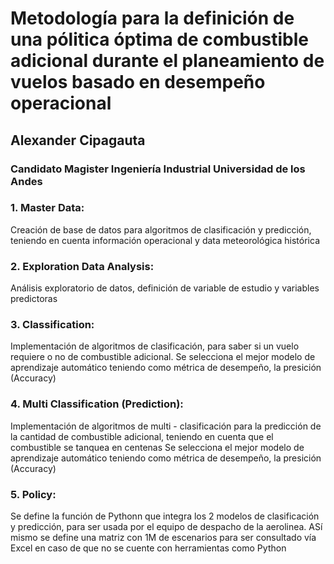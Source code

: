 # Metodología para la definición de una pólitica óptima de combustible adicional durante el planeamiento de vuelos basado en desempeño operacional
## Alexander Cipagauta
### Candidato Magister Ingeniería Industrial Universidad de los Andes


### 1. Master Data: 

Creación de base de datos para algoritmos de clasificación y predicción, teniendo en cuenta información operacional y data meteorológica histórica

### 2. Exploration Data Analysis: 

Análisis exploratorio de datos, definición de variable de estudio y variables predictoras

### 3. Classification: 

Implementación de algoritmos de clasificación, para saber si un vuelo requiere o no de combustible adicional. 
Se selecciona el mejor modelo de aprendizaje automático teniendo como métrica de desempeño, la presición (Accuracy)

### 4. Multi Classification (Prediction): 

Implementación de algoritmos de multi - clasificación para la predicción de la cantidad de combustible adicional, teniendo en cuenta que el combustible se tanquea en centenas 
Se selecciona el mejor modelo de aprendizaje automático teniendo como métrica de desempeño, la presición (Accuracy)

### 5. Policy:

Se define la función de Pythonn que integra los 2 modelos de clasificación y predicción, para ser usada por el equipo de despacho de la aerolinea.
ASí mismo se define una matriz con 1M de escenarios para ser consultado vía Excel en caso de que no se cuente con herramientas como Python
